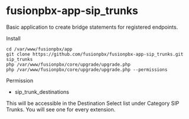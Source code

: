 # fusionpbx-app-sip_trunks
Basic application to create bridge statements for registered endpoints.

Install
```
cd /var/www/fusionpbx/app
git clone https://github.com/fusionpbx/fusionpbx-app-sip_trunks.git sip_trunks
php /var/www/fusionpbx/core/upgrade/upgrade.php
php /var/www/fusionpbx/core/upgrade/upgrade.php --permissions
```

Permission
- sip_trunk_destinations

This will be accessible in the Destination Select list under Category SIP Trunks. You will see one for every extension.

